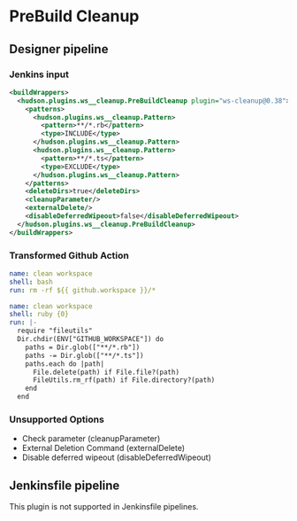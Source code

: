 # PreBuild Cleanup

## Designer pipeline

### Jenkins input

```xml
<buildWrappers>
  <hudson.plugins.ws__cleanup.PreBuildCleanup plugin="ws-cleanup@0.38">
    <patterns>
      <hudson.plugins.ws__cleanup.Pattern>
        <pattern>**/*.rb</pattern>
        <type>INCLUDE</type>
      </hudson.plugins.ws__cleanup.Pattern>
      <hudson.plugins.ws__cleanup.Pattern>
        <pattern>**/*.ts</pattern>
        <type>EXCLUDE</type>
      </hudson.plugins.ws__cleanup.Pattern>
    </patterns>
    <deleteDirs>true</deleteDirs>
    <cleanupParameter/>
    <externalDelete/>
    <disableDeferredWipeout>false</disableDeferredWipeout>
  </hudson.plugins.ws__cleanup.PreBuildCleanup>
</buildWrappers>
```

### Transformed Github Action

```yaml
name: clean workspace
shell: bash
run: rm -rf ${{ github.workspace }}/*
```

```yaml
name: clean workspace
shell: ruby {0}
run: |-
  require "fileutils"
  Dir.chdir(ENV["GITHUB_WORKSPACE"]) do
    paths = Dir.glob(["**/*.rb"])
    paths -= Dir.glob(["**/*.ts"])
    paths.each do |path|
      File.delete(path) if File.file?(path)
      FileUtils.rm_rf(path) if File.directory?(path)
    end
  end
```

### Unsupported Options

- Check parameter (cleanupParameter)
- External Deletion Command (externalDelete)
- Disable deferred wipeout (disableDeferredWipeout)

## Jenkinsfile pipeline

This plugin is not supported in Jenkinsfile pipelines.